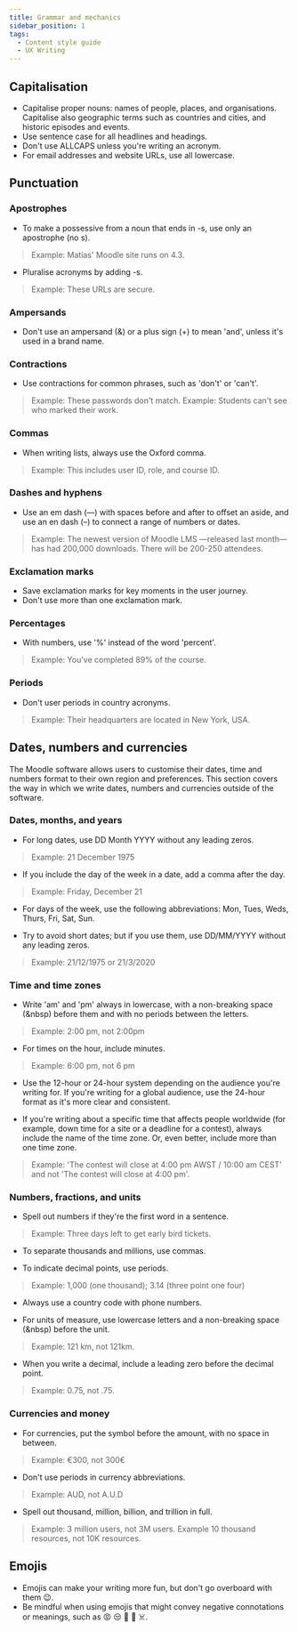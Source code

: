 ```yaml
---
title: Grammar and mechanics
sidebar_position: 1
tags:
  - Content style guide
  - UX Writing
---
```


## Capitalisation

- Capitalise proper nouns: names of people, places, and organisations. Capitalise also geographic terms such as countries and cities, and historic episodes and events.
- Use sentence case for all headlines and headings.
- Don't use ALLCAPS unless you're writing an acronym.
- For email addresses and website URLs, use all lowercase.

## Punctuation

### Apostrophes

- To make a possessive from a noun that ends in -s, use only an apostrophe (no s).

> Example: Matias' Moodle site runs on 4.3.

- Pluralise acronyms by adding -s.

> Example: These URLs are secure.

### Ampersands

- Don't use an ampersand (&) or a plus sign (+) to mean 'and', unless it's used in a brand name.

### Contractions

- Use contractions for common phrases, such as 'don't' or 'can't'.

> Example: These passwords don't match.
> Example: Students can't see who marked their work.

### Commas

- When writing lists, always use the Oxford comma.

> Example: This includes user ID, role, and course ID.

### Dashes and hyphens

- Use an em dash (—) with spaces before and after to offset an aside, and use an en dash (–) to connect a range of numbers or dates.

> Example: The newest version of Moodle LMS —released last month— has had 200,000 downloads.
> There will be 200-250 attendees.

### Exclamation marks

- Save exclamation marks for key moments in the user journey.
- Don't use more than one exclamation mark.

### Percentages

- With numbers, use '%' instead of the word 'percent'.

> Example: You've completed 89% of the course.

### Periods

- Don't user periods in country acronyms.

> Example: Their headquarters are located in New York, USA.

## Dates, numbers and currencies

The Moodle software allows users to customise their dates, time and numbers format to their own region and preferences. This section covers the way in which we write dates, numbers and currencies outside of the software.

### Dates, months, and years

- For long dates, use DD Month YYYY without any leading zeros.

> Example: 21 December 1975

- If you include the day of the week in a date, add a comma after the day.

> Example: Friday, December 21

- For days of the week, use the following abbreviations: Mon, Tues, Weds, Thurs, Fri, Sat, Sun.

- Try to avoid short dates; but if you use them, use DD/MM/YYYY without any leading zeros.

> Example: 21/12/1975 or 21/3/2020

### Time and time zones

- Write 'am' and 'pm' always in lowercase, with a non-breaking space (&amp;nbsp) before them and with no periods between the letters.

> Example: 2:00 pm, not 2:00pm

- For times on the hour, include minutes.

> Example: 6:00 pm, not 6 pm

- Use the 12-hour or 24-hour system depending on the audience you're writing for. If you're writing for a global audience, use the 24-hour format as it's more clear and consistent.

- If you're writing about a specific time that affects people worldwide (for example, down time for a site or a deadline for a contest), always include the name of the time zone. Or, even better, include more than one time zone.

> Example: 'The contest will close at 4:00 pm AWST / 10:00 am CEST' and not 'The contest will close at 4:00 pm'.

### Numbers, fractions, and units

- Spell out numbers if they're the first word in a sentence.

> Example: Three days left to get early bird tickets.

- To separate thousands and millions, use commas.

- To indicate decimal points, use periods.

> Example: 1,000 (one thousand); 3.14 (three point one four)

- Always use a country code with phone numbers.

- For units of measure, use lowercase letters and a non-breaking space (&amp;nbsp) before the unit.

> Example: 121 km, not 121km.

- When you write a decimal, include a leading zero before the decimal point.

> Example: 0.75, not .75.

### Currencies and money

- For currencies, put the symbol before the amount, with no space in between.

> Example: €300, not 300€

- Don't use periods in currency abbreviations.

> Example: AUD, not A.U.D

- Spell out thousand, million, billion, and trillion in full.

> Example: 3 million users, not 3M users.
> Example 10 thousand resources, not 10K resources.

## Emojis

- Emojis can make your writing more fun, but don't go overboard with them :wink:.
- Be mindful when using emojis that might convey negative connotations or meanings, such as 😡 😒 🤢 👹 ☠️.

<!-- cspell:ignore ALLCAPS Matias -->
